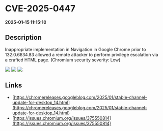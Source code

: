 # CVE-2025-0447

**2025-01-15 11:15:10**

## Description
Inappropriate implementation in Navigation in Google Chrome prior to 132.0.6834.83 allowed a remote attacker to perform privilege escalation via a crafted HTML page. (Chromium security severity: Low)

![](https://img.shields.io/static/v1?label=Score&message=8.8&color=red)
![](https://img.shields.io/static/v1?label=Severity&message=HIGH&color=red)
![](https://img.shields.io/static/v1?label=CWE&message=XSS&color=green)

## Links
- [https://chromereleases.googleblog.com/2025/01/stable-channel-update-for-desktop_14.html](https://chromereleases.googleblog.com/2025/01/stable-channel-update-for-desktop_14.html)
- [https://issues.chromium.org/issues/375550814](https://issues.chromium.org/issues/375550814)
